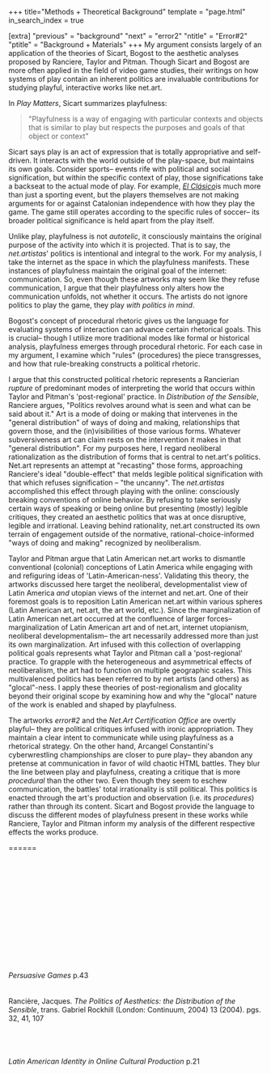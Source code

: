 +++
title="Methods + Theoretical Background"
template = "page.html"
in_search_index = true

[extra]
"previous" = "background"
"next" = "error2"
"ntitle" = "Error#2"
"ptitle" = "Background + Materials"
+++
My argument consists largely of an application of the theories of Sicart, Bogost to the aesthetic analyses proposed by Ranciere, Taylor and Pitman. Though Sicart and Bogost are more often applied in the field of video game studies, their writings on how systems of play contain an inherent politics are invaluable contributions for studying playful, interactive works like net.art.

In *Play Matters*, Sicart summarizes playfulness:

> "Playfulness is a way of engaging with particular contexts and objects that is similar to play but respects the purposes and goals of that object or context"

Sicart says play is an act of expression that is totally appropriative and self-driven. It interacts with the world outside of the play-space, but maintains its own goals. Consider sports– events rife with political and social signification, but within the specific context of play, those significations take a backseat to the actual mode of play. For example, [*El Clásico*](https://en.wikipedia.org/wiki/El_Cl%C3%A1sico)is much more than just a sporting event, but the players themselves are not making arguments for or against Catalonian independence with how they play the game. The game still operates according to the specific rules of soccer– its broader political significance is held apart from the play itself.

Unlike play, playfulness is not *autotelic*, it consciously maintains the original purpose of the activity into which it is projected. That is to say, the *net.artistas*' politics is intentional and integral to the work. For my analysis, I take the internet as the space in which the playfulness manifests. These instances of playfulness maintain the original goal of the internet: communication. So, even though these artworks may seem like they refuse communication, I argue that their playfulness only alters how the communication unfolds, not whether it occurs. The artists do not ignore politics to play the game, they play *with politics in mind*.

Bogost's concept of procedural rhetoric gives us the language for evaluating systems of interaction can advance certain rhetorical goals. This is crucial– though I utilize more traditional modes like formal or historical analysis, playfulness emerges through procedural rhetoric. For each case in my argument, I examine which "rules" (procedures) the piece transgresses, and how that rule-breaking constructs a political rhetoric.

I argue that this constructed political rhetoric represents a Rancierian *rupture* of predominant modes of interpreting the world that occurs within Taylor and Pitman's 'post-regional' practice. In *Distribution of the Sensible*, Ranciere argues, "Politics revolves around what is seen and what can be said about it." Art is a mode of doing or making that intervenes in the "general distribution" of ways of doing and making, relationships that govern those, and the (in)visibilities of those various forms. Whatever subversiveness art can claim rests on the intervention it makes in that "general distribution". For my purposes here, I regard neoliberal rationalization as the distribution of forms that is central to net.art's politics. Net.art represents an attempt at "recasting" those forms, approaching Ranciere's ideal "double-effect" that melds legible political signification with that which refuses signification – "the uncanny". The *net.artistas* accomplished this effect through playing with the online: consciously breaking conventions of online behavior. By refusing to take seriously certain ways of speaking or being online but presenting (mostly) legible critiques, they created an aesthetic politics that was at once disruptive, legible and irrational. Leaving behind rationality, net.art constructed its own terrain of engagement outside of the normative, rational-choice-informed "ways of doing and making" recognized by neoliberalism.

Taylor and Pitman argue that Latin American net.art works to dismantle conventional (colonial) conceptions of Latin America while engaging with and refiguring ideas of 'Latin-American-ness'. Validating this theory, the artworks discussed here target the neoliberal, developmentalist view of Latin America *and* utopian views of the internet and net.art. One of their foremost goals is to reposition Latin American net.art within various spheres (Latin American art, net.art, the art world, etc.). Since the marginalization of Latin American net.art occurred at the confluence of larger forces– marginalization of Latin American art and of net.art, internet utopianism, neoliberal developmentalism– the art necessarily addressed more than just its own marginalization. Art infused with this collection of overlapping political goals represents what Taylor and Pitman call a 'post-regional' practice. To grapple with the heterogeneous and asymmetrical effects of neoliberalism, the art had to function on multiple geographic scales. This multivalenced politics has been referred to by net artists (and others) as "glocal"-ness. I apply these theories of post-regionalism and glocality beyond their original scope by examining how and why the "glocal" nature of the work is enabled and shaped by playfulness.

The artworks *error#2* and the *Net.Art Certification Office* are overtly playful– they are political critiques infused with ironic appropriation. They maintain a clear intent to communicate while using playfulness as a rhetorical strategy. On the other hand, Arcangel Constantini's cyberwrestling championships are closer to pure play– they abandon any pretense at communication in favor of wild chaotic HTML battles. They blur the line between play and playfulness, creating a critique that is more *procedural* than the other two. Even though they seem to eschew communication, the battles' total irrationality is still political. This politics is enacted through the art's production and observation (i.e. its *procedures*) rather than through its content. Sicart and Bogost provide the language to discuss the different modes of playfulness present in these works while Ranciere, Taylor and Pitman inform my analysis of the different respective effects the works produce.

======

\
\
\
\
\
\
\
\
\
\
\
\
\
*Persuasive Games* p.43\
\
\
Rancière, Jacques. *The Politics of Aesthetics: the Distribution of the Sensible*, trans. Gabriel Rockhill (London: Continuum, 2004) 13 (2004). pgs. 32,  41, 107\
\
\
\
\
*Latin American Identity in Online Cultural Production* p.21